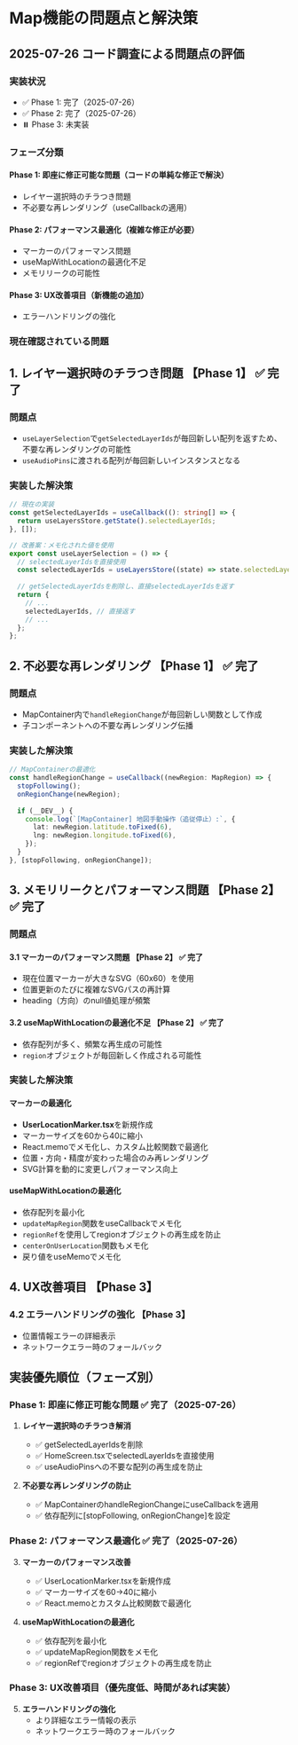 # Map機能の問題点と解決策

## 2025-07-26 コード調査による問題点の評価

### 実装状況
- ✅ Phase 1: 完了（2025-07-26）
- ✅ Phase 2: 完了（2025-07-26）
- ⏸️ Phase 3: 未実装

### フェーズ分類

#### Phase 1: 即座に修正可能な問題（コードの単純な修正で解決）
- レイヤー選択時のチラつき問題
- 不必要な再レンダリング（useCallbackの適用）

#### Phase 2: パフォーマンス最適化（複雑な修正が必要）
- マーカーのパフォーマンス問題
- useMapWithLocationの最適化不足
- メモリリークの可能性

#### Phase 3: UX改善項目（新機能の追加）
- エラーハンドリングの強化

### 現在確認されている問題

## 1. レイヤー選択時のチラつき問題 【Phase 1】 ✅ 完了

### 問題点
- `useLayerSelection`で`getSelectedLayerIds`が毎回新しい配列を返すため、不要な再レンダリングの可能性
- `useAudioPins`に渡される配列が毎回新しいインスタンスとなる

### 実装した解決策
```typescript
// 現在の実装
const getSelectedLayerIds = useCallback((): string[] => {
  return useLayersStore.getState().selectedLayerIds;
}, []);

// 改善案：メモ化された値を使用
export const useLayerSelection = () => {
  // selectedLayerIdsを直接使用
  const selectedLayerIds = useLayersStore((state) => state.selectedLayerIds);
  
  // getSelectedLayerIdsを削除し、直接selectedLayerIdsを返す
  return {
    // ...
    selectedLayerIds, // 直接返す
    // ...
  };
};
```

## 2. 不必要な再レンダリング 【Phase 1】 ✅ 完了

### 問題点
- MapContainer内で`handleRegionChange`が毎回新しい関数として作成
- 子コンポーネントへの不要な再レンダリング伝播

### 実装した解決策
```typescript
// MapContainerの最適化
const handleRegionChange = useCallback((newRegion: MapRegion) => {
  stopFollowing();
  onRegionChange(newRegion);
  
  if (__DEV__) {
    console.log(`[MapContainer] 地図手動操作（追従停止）:`, {
      lat: newRegion.latitude.toFixed(6),
      lng: newRegion.longitude.toFixed(6),
    });
  }
}, [stopFollowing, onRegionChange]);
```

## 3. メモリリークとパフォーマンス問題 【Phase 2】 ✅ 完了

### 問題点

#### 3.1 マーカーのパフォーマンス問題 【Phase 2】 ✅ 完了
- 現在位置マーカーが大きなSVG（60x60）を使用
- 位置更新のたびに複雑なSVGパスの再計算
- heading（方向）のnull値処理が頻繁

#### 3.2 useMapWithLocationの最適化不足 【Phase 2】 ✅ 完了
- 依存配列が多く、頻繁な再生成の可能性
- `region`オブジェクトが毎回新しく作成される可能性

### 実装した解決策

#### マーカーの最適化
- **UserLocationMarker.tsx**を新規作成
- マーカーサイズを60から40に縮小
- React.memoでメモ化し、カスタム比較関数で最適化
- 位置・方向・精度が変わった場合のみ再レンダリング
- SVG計算を動的に変更しパフォーマンス向上

#### useMapWithLocationの最適化
- 依存配列を最小化
- `updateMapRegion`関数をuseCallbackでメモ化
- `regionRef`を使用してregionオブジェクトの再生成を防止
- `centerOnUserLocation`関数もメモ化
- 戻り値をuseMemoでメモ化

## 4. UX改善項目 【Phase 3】

### 4.2 エラーハンドリングの強化 【Phase 3】
- 位置情報エラーの詳細表示
- ネットワークエラー時のフォールバック

## 実装優先順位（フェーズ別）

### Phase 1: 即座に修正可能な問題 ✅ 完了（2025-07-26）
1. **レイヤー選択時のチラつき解消**
   - ✅ getSelectedLayerIdsを削除
   - ✅ HomeScreen.tsxでselectedLayerIdsを直接使用
   - ✅ useAudioPinsへの不要な配列の再生成を防止

2. **不必要な再レンダリングの防止**
   - ✅ MapContainerのhandleRegionChangeにuseCallbackを適用
   - ✅ 依存配列に[stopFollowing, onRegionChange]を設定

### Phase 2: パフォーマンス最適化 ✅ 完了（2025-07-26）
3. **マーカーのパフォーマンス改善**
   - ✅ UserLocationMarker.tsxを新規作成
   - ✅ マーカーサイズを60→40に縮小
   - ✅ React.memoとカスタム比較関数で最適化

4. **useMapWithLocationの最適化**
   - ✅ 依存配列を最小化
   - ✅ updateMapRegion関数をメモ化
   - ✅ regionRefでregionオブジェクトの再生成を防止

### Phase 3: UX改善項目（優先度低、時間があれば実装）
5. **エラーハンドリングの強化**
   - より詳細なエラー情報の表示
   - ネットワークエラー時のフォールバック
